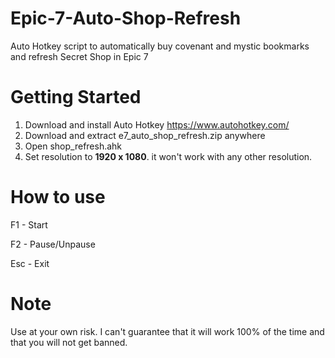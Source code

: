 # Epic-7-Auto-Shop-Refresh
Auto Hotkey script to automatically buy covenant and mystic bookmarks and refresh Secret Shop in Epic 7

# Getting Started
1. Download and install Auto Hotkey https://www.autohotkey.com/
2. Download and extract e7_auto_shop_refresh.zip anywhere
3. Open shop_refresh.ahk
3. Set resolution to **1920 x 1080**. it won't work with any other resolution.

# How to use
F1 - Start

F2 - Pause/Unpause

Esc - Exit

# Note
Use at your own risk. I can't guarantee that it will work 100% of the time and that you will not get banned.